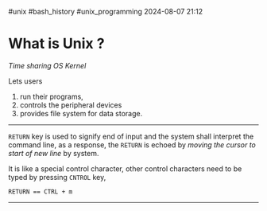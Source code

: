 #unix #bash_history #unix_programming
2024-08-07 21:12

# What is Unix ?
*Time sharing OS Kernel* 

Lets users
1. run their programs,
2. controls the peripheral devices
3. provides file system for data storage.

---
`RETURN` key is used to signify end of input and the system shall interpret the command line, as a response, the `RETURN` is echoed by *moving the cursor to start of new line* by system.


It is like a special control character, other control characters need to be typed by pressing `CNTROL` key, 

```
RETURN == CTRL + m
```

---
